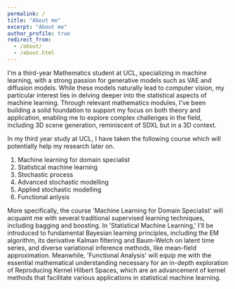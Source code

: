 ```yaml
---
permalink: /
title: "About me"
excerpt: "About me"
author_profile: true
redirect_from: 
  - /about/
  - /about.html
---
```


I'm a third-year Mathematics student at UCL, specializing in machine learning, with a strong passion for generative models such as VAE and diffusion models. While these models naturally lead to computer vision, my particular interest lies in delving deeper into the statistical aspects of machine learning. Through relevant mathematics modules, I've been building a solid foundation to support my focus on both theory and application, enabling me to explore complex challenges in the field, including 3D scene generation, reminiscent of SDXL but in a 3D context.

In my third year study at UCL, I have taken the following course which will potentially help my research later on. 
1. Machine learning for domain specialist
2. Statistical machine learning
3. Stochastic process
4. Advanced stochastic modelling
5. Applied stochastic modelling
6. Functional anlysis

More specifically, the course 'Machine Learning for Domain Specialist' will acquaint me with several traditional supervised learning techniques, including bagging and boosting. In 'Statistical Machine Learning,' I'll be introduced to fundamental Bayesian learning principles, including the EM algorithm, its derivative Kalman filtering and Baum-Welch on latent time series, and diverse variational inference methods, like mean-field approximation. Meanwhile, 'Functional Analysis' will equip me with the essential mathematical understanding necessary for an in-depth exploration of Reproducing Kernel Hilbert Spaces, which are an advancement of kernel methods that facilitate various applications in statistical machine learning. 